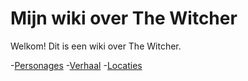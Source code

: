 # Mijn wiki over The Witcher

Welkom! Dit is een wiki over The Witcher.

-[Personages](personages.md)
-[Verhaal](verhaal.md)
-[Locaties](locaties.md)
